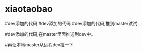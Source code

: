 # xiaotaobao

#dev添加的代码
#dev添加的代码
#dev添加的代码,推到master试试




#dev添加的代码,在master里面推送到dev中。

#再让本地master从远程dev拉一下